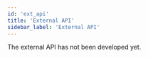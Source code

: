 ```yaml
---
id: 'ext_api'
title: 'External API'
sidebar_label: 'External API'
---
```


The external API has not been developed yet.